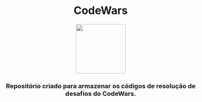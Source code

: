 <h1 align="center">CodeWars</h1>

<p align="center"><img align="middle" width="130px" src="https://assets-global.website-files.com/62462834c60df92621c6b5be/62462c29f3165b55ea6255ea_light-text-logo-vertical.svg"></p>

<h3 align="center">Repositório criado para armazenar os códigos de resolução de desafios do CodeWars.</h3>

<br>

<h3></h3>
